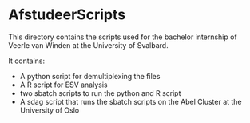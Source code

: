# AfstudeerScripts
This directory contains the scripts used for the bachelor internship of Veerle van Winden at the University of Svalbard.

It contains:
- A python script for demultiplexing the files
- A R script for ESV analysis
- two sbatch scripts to run the python and R script
- A sdag script that runs the sbatch scripts on the Abel Cluster at the University of Oslo
